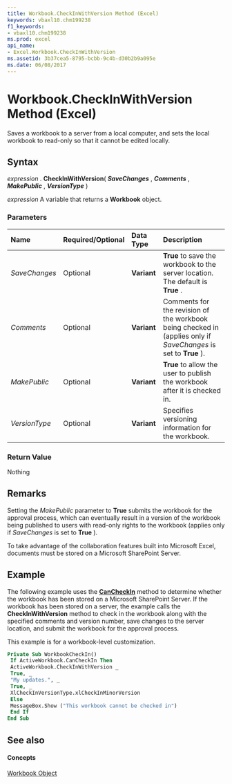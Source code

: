 ```yaml
---
title: Workbook.CheckInWithVersion Method (Excel)
keywords: vbaxl10.chm199238
f1_keywords:
- vbaxl10.chm199238
ms.prod: excel
api_name:
- Excel.Workbook.CheckInWithVersion
ms.assetid: 3b37cea5-8795-bcbb-9c4b-d30b2b9a095e
ms.date: 06/08/2017
---
```



# Workbook.CheckInWithVersion Method (Excel)

Saves a workbook to a server from a local computer, and sets the local workbook to read-only so that it cannot be edited locally.


## Syntax

 _expression_ . **CheckInWithVersion**( **_SaveChanges_** , **_Comments_** , **_MakePublic_** , **_VersionType_** )

 _expression_ A variable that returns a **Workbook** object.


### Parameters



|**Name**|**Required/Optional**|**Data Type**|**Description**|
|:-----|:-----|:-----|:-----|
| _SaveChanges_|Optional| **Variant**| **True** to save the workbook to the server location. The default is **True** .|
| _Comments_|Optional| **Variant**|Comments for the revision of the workbook being checked in (applies only if  _SaveChanges_ is set to **True** ).|
| _MakePublic_|Optional| **Variant**| **True** to allow the user to publish the workbook after it is checked in.|
| _VersionType_|Optional| **Variant**|Specifies versioning information for the workbook. |

### Return Value

Nothing


## Remarks

Setting the  _MakePublic_ parameter to **True** submits the workbook for the approval process, which can eventually result in a version of the workbook being published to users with read-only rights to the workbook (applies only if _SaveChanges_ is set to **True** ).

To take advantage of the collaboration features built into Microsoft Excel, documents must be stored on a Microsoft SharePoint Server. 


## Example

The following example uses the **[CanCheckIn](workbook-cancheckin-method-excel.md)** method to determine whether the workbook has been stored on a Microsoft SharePoint Server. If the workbook has been stored on a server, the example calls the **CheckInWithVersion** method to check in the workbook along with the specified comments and version number, save changes to the server location, and submit the workbook for the approval process.

This example is for a workbook-level customization.




```vb
Private Sub WorkbookCheckIn() 
 If ActiveWorkbook.CanCheckIn Then 
 ActiveWorkbook.CheckInWithVersion _ 
 True, _ 
 "My updates.", _ 
 True, _ 
 XlCheckInVersionType.xlCheckInMinorVersion 
 Else 
 MessageBox.Show ("This workbook cannot be checked in") 
 End If 
End Sub
```


## See also


#### Concepts


[Workbook Object](workbook-object-excel.md)


